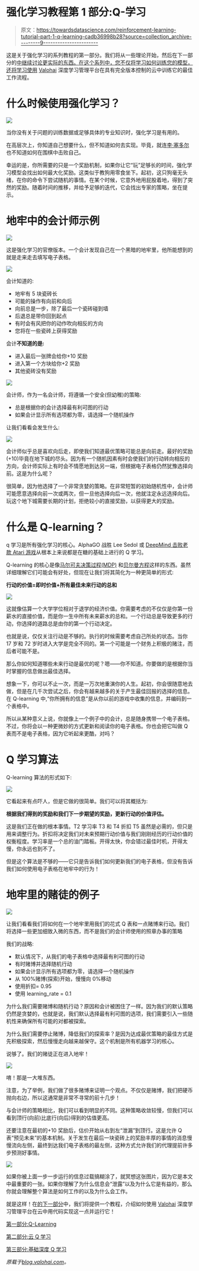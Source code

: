 # 强化学习教程第 1 部分:Q-学习

> 原文：<https://towardsdatascience.com/reinforcement-learning-tutorial-part-1-q-learning-cadb36998b28?source=collection_archive---------9----------------------->

这是关于强化学习的系列教程的第一部分。我们将从一些理论开始，然后在下一部分的[中继续讨论更实际的东西。在这个系列中，您不仅将学习如何训练您的模型，还将学习使用](/reinforcement-learning-tutorial-part-2-cloud-q-learning-fc101e1cdcf5) [Valohai](https://valohai.com/) 深度学习管理平台在具有完全版本控制的云中训练它的最佳工作流程。

# 什么时候使用强化学习？

![](img/aa3e2e64e026ef11760a46132d0d23eb.png)

当你没有关于问题的训练数据或足够具体的专业知识时，强化学习是有用的。

在高层次上，你知道自己想要什么，但不知道如何去实现。毕竟，就连[李·塞多尔](https://en.wikipedia.org/wiki/Lee_Sedol)也不知道如何在围棋中击败自己。

幸运的是，你所需要的只是一个奖励机制，如果你让它“玩”足够长的时间，强化学习模型会找出如何最大化奖励。这类似于教狗用零食坐下。起初，这只狗毫无头绪，在你的命令下尝试随机的事情。在某个时候，它意外地用屁股着地，得到了突然的奖励。随着时间的推移，并给予足够的迭代，它会找出专家的策略，坐在提示。

# 地牢中的会计师示例

![](img/076a65562d70778634da32f9c38e76b5.png)

这是强化学习的官僚版本。一个会计发现自己在一个黑暗的地牢里，他所能想到的就是走来走去填写电子表格。

![](img/407d1ce0067363e8222719d4e7c4ee6b.png)

会计知道的:

*   地牢有 5 块瓷砖长
*   可能的操作有向前和向后
*   向前总是一步，除了最后一个瓷砖碰到墙
*   后退总是带你回到起点
*   有时会有风把你的动作吹向相反的方向
*   您将在一些瓷砖上获得奖励

会计**不知道的是:**

*   进入最后一张牌会给你+10 奖励
*   进入第一个方块给你+2 奖励
*   其他瓷砖没有奖励

![](img/563fb80718440f43cd4ed1f79965f527.png)

会计师，作为一名会计师，将遵循一个安全(但幼稚)的策略:

*   总是根据你的会计选择最有利可图的行动
*   如果会计显示所有选项都为零，请选择一个随机操作

让我们看看会发生什么:

![](img/9f4b163777873c9aed6e7015fc7ddf95.png)

会计师似乎总是喜欢向后走，即使我们知道最优策略可能总是向前走。最好的奖励(+10)毕竟在地下城的尽头。因为有一个随机因素有时会使我们的行动转向相反的方向，会计师实际上有时会不情愿地到达另一端，但根据电子表格仍然犹豫选择向前。这是为什么呢？

很简单，因为他选择了一个非常贪婪的策略。在非常短暂的初始随机性中，会计师可能愿意选择向前一次或两次，但一旦他选择向后一次，他就注定永远选择向后。玩这个地下城需要长期的计划，拒绝较小的直接奖励，以获得更大的奖励。

# 什么是 Q-learning？

q 学习是所有强化学习的核心。AlphaGO 战胜 Lee Sedol 或 [DeepMind 击败老款 Atari 游戏](https://medium.freecodecamp.org/explained-simply-how-deepmind-taught-ai-to-play-video-games-9eb5f38c89ee)从根本上来说都是在糖的基础上进行的 Q 学习。

Q-learning 的核心是像[马尔可夫决策过程(MDP)](https://www.geeksforgeeks.org/markov-decision-process/) 和[贝尔曼方程](https://en.wikipedia.org/wiki/Bellman_equation)这样的东西。虽然详细理解它们可能会有好处，但现在让我们将其简化为一种更简单的形式:

**行动的价值=即时价值+所有最佳未来行动的总和**

![](img/9a4d83742f5340a2c86856f7419fd588.png)

这就像估算一个大学学位相对于退学的经济价值。你需要考虑的不仅仅是你第一份薪水的直接价值，而是你一生中所有未来薪水的总和。一个行动总是导致更多的行动，你选择的道路总是由你的第一个行动决定。

也就是说，仅仅关注行动是不够的。执行的时候需要考虑自己所处的状态。当你 17 岁和 72 岁时进入大学是完全不同的。第一个可能是一个财务上积极的赌注，而后者可能不是。

那么你如何知道哪些未来行动是最优的呢？嗯——你不知道。你要做的是根据你当时掌握的信息做出最佳选择。

想象一下，你可以不止一次，而是一万次地重演你的人生。起初，你会很随意地去做，但是在几千次尝试之后，你会有越来越多的关于产生最佳回报的选择的信息。在 Q-learning 中,“你所拥有的信息”是从你以前的游戏中收集的信息，并编码到一个表格中。

所以从某种意义上说，你就像上一个例子中的会计，总是随身携带一个电子表格。不过，你将会以一种更微妙的方式更新和阅读你的电子表格。你也会把它叫做 Q 表而不是电子表格，因为它听起来更酷，对吗？

# Q 学习算法

Q-learning 算法的形式如下:

![](img/a2a24c1ed0c9061628d758ae08110e6f.png)

它看起来有点吓人，但是它做的很简单。我们可以将其概括为:

**根据我们得到的奖励和我们下一步期望的奖励，更新行动的价值评估。**

这是我们正在做的根本事情。T2 学习率 T3 和 T4 折扣 T5 虽然是必需的，但只是用来调整行为。折扣将决定我们对未来预期行动价值与我们刚刚经历的行动价值的权衡程度。学习率是一个总的油门踏板。开得太快，你会错过最佳时机，开得太慢，你永远也到不了。

但是这个算法是不够的——它只是告诉我们如何更新我们的电子表格，但没有告诉我们如何使用电子表格在地牢中的行为！

# 地牢里的赌徒的例子

![](img/6300f98a625974cb3048e67acf857d78.png)

让我们看看我们将如何在一个地牢里用我们的花式 Q 表和一点赌博来行动。我们将选择一些更加细致入微的东西，而不是我们的会计师使用的照章办事的策略

我们的战略:

*   默认情况下，从我们的电子表格中选择最有利可图的行动
*   有时赌博并选择随机行动
*   如果会计显示所有选项都为零，请选择一个随机操作
*   从 100%赌博(探索)开始，慢慢向 0%移动
*   使用折扣= 0.95
*   使用 learning_rate = 0.1

为什么我们需要赌博和随机行动？原因和会计被困住了一样。因为我们的默认策略仍然是贪婪的，也就是说，我们默认选择最有利可图的选项，我们需要引入一些随机性来确保所有可能的<state action="">对都被探索。</state>

为什么我们需要停止赌博，降低我们的探索率？是因为达成最优策略的最佳方式是先积极探索，然后慢慢走向越来越保守。这个机制是所有机器学习的核心。

说够了。我们的赌徒正在进入地牢！

![](img/cb19b264df0112124adf99dfcd11dc46.png)

唷！那是一大堆东西。

注意，为了举例，我们做了很多赌博来证明一个观点。不仅仅是赌博，我们把硬币抛向右边，所以这通常是非常不寻常的前十几步！

与会计师的策略相比，我们可以看到明显的不同。这种策略收敛较慢，但我们可以看到顶行(向前)比底行(向后)得到的估值更高。

还要注意在最初的+10 奖励后，估价开始从右到左“泄漏”到顶行。这是允许 Q 表“预见未来”的基本机制。关于发生在最后一块瓷砖上的奖励丰厚的事情的消息慢慢流向左侧，最终到达我们电子表格的最左侧，这种方式允许我们的代理提前许多步预测好事情。

![](img/648f1b56d3a7222081e9e9a4cf124666.png)

如果你被上面一步一步运行的信息过载搞糊涂了，就冥想这张图片，因为它是本文中最重要的一张。如果你理解了为什么信息会“泄露”以及为什么它是有益的，那么你就会理解整个算法是如何工作的以及为什么会工作。

就是这样！在[的下一部分](/reinforcement-learning-tutorial-part-2-cloud-q-learning-fc101e1cdcf5)中，我们将提供一个教程，介绍如何使用 [Valohai](https://valohai.com/) 深度学习管理平台在云中用代码实现这一点并运行它！

[第一部分:Q-Learning](https://blog.valohai.com/reinforcement-learning-tutorial-part-1-q-learning)

[第二部分:云 Q 学习](https://blog.valohai.com/reinforcement-learning-tutorial-cloud-q-learning)

[第三部分:基础深度 Q 学习](https://blog.valohai.com/reinforcement-learning-tutorial-basic-deep-q-learning)

*原载于*[*blog.valohai.com*](https://blog.valohai.com/reinforcement-learning-tutorial-part-1-q-learning)*。*